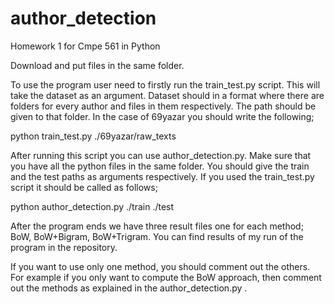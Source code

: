 # author_detection
Homework 1 for Cmpe 561 in Python

Download and put files in the same folder.

To use the program user need to firstly run the train\_test.py script. This will take the dataset as an argument. Dataset should in a format where there are folders for every author and files in them respectively. The path should be given to that folder. In the case of 69yazar you should write the following;

python train\_test.py ./69yazar/raw\_texts

After running this script you can use author\_detection.py. Make sure that you have all the python files in the same folder. You should give the train and the test paths as arguments respectively. If you used the train_test.py script it should be called as follows;

python author\_detection.py ./train ./test

After the program ends we have three result files one for each method; BoW, BoW+Bigram, BoW+Trigram.  You can find results of my run of the program in the repository.

If you want to use only one method, you should comment out the others. For example if you only want to compute the BoW approach, then comment out the methods as explained in the author\_detection.py .
